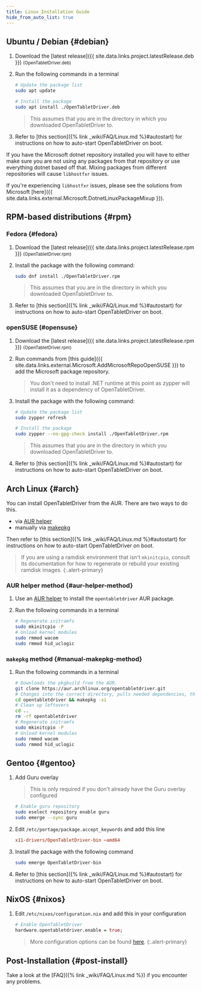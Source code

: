 ```yaml
---
title: Linux Installation Guide
hide_from_auto_list: true
---
```


## Ubuntu / Debian {#debian}

1. Download the [latest release]({{ site.data.links.project.latestRelease.deb }}) <small class="text-muted">(OpenTabletDriver.deb)</small>
2. Run the following commands in a terminal

    ```bash
    # Update the package list
    sudo apt update

    # Install the package
    sudo apt install ./OpenTabletDriver.deb
    ```

    > This assumes that you are in the directory in which you downloaded OpenTabletDriver to.

3. Refer to [this section]({% link _wiki/FAQ/Linux.md %}#autostart) for instructions on how to auto-start OpenTabletDriver on boot.

If you have the Microsoft dotnet repository installed you will have to either make sure you are not using any packages from that repository or use everything dotnet based off that. Mixing packages from different repositories will cause `libhostfxr` issues.

If you're experiencing `libhostfxr` issues, please see the solutions from Microsoft [here]({{ site.data.links.external.Microsoft.DotnetLinuxPackageMixup }}).

## RPM-based distributions {#rpm}

### Fedora {#fedora}

1. Download the [latest release]({{ site.data.links.project.latestRelease.rpm }}) <small class="text-muted">(OpenTabletDriver.rpm)</small>
2. Install the package with the following command:

    ```bash
    sudo dnf install ./OpenTabletDriver.rpm
    ```

    > This assumes that you are in the directory in which you downloaded OpenTabletDriver to.

3. Refer to [this section]({% link _wiki/FAQ/Linux.md %}#autostart) for instructions on how to auto-start OpenTabletDriver on boot.

### openSUSE (#opensuse}

1. Download the [latest release]({{ site.data.links.project.latestRelease.rpm }}) <small class="text-muted">(OpenTabletDriver.rpm)</small>
2. Run commands from [this guide]({{ site.data.links.external.Microsoft.AddMicrosoftRepoOpenSUSE }}) to add the Microsoft package repository.

    > You don't need to install .NET runtime at this point as zypper will install it as a dependency of OpenTabletDriver.

3. Install the package with the following command:

    ```bash
    # Update the package list
    sudo zypper refresh

    # Install the package
    sudo zypper --no-gpg-check install ./OpenTabletDriver.rpm
    ```

    > This assumes that you are in the directory in which you downloaded OpenTabletDriver to.

4. Refer to [this section]({% link _wiki/FAQ/Linux.md %}#autostart) for instructions on how to auto-start OpenTabletDriver on boot.

## Arch Linux {#arch}

You can install OpenTabletDriver from the AUR. There are two ways to do this.

- via [AUR helper](#aur-helper-method)
- manually via [makepkg](#manual-makepkg-method)

Then refer to [this section]({% link _wiki/FAQ/Linux.md %}#autostart) for instructions on how to auto-start OpenTabletDriver on boot.

> If you are using a ramdisk environment that isn't `mkinitcpio`, consult its documentation
  for how to regenerate or rebuild your existing ramdisk images.
  {:.alert-primary}

### AUR helper method {#aur-helper-method}

1. Use an [AUR helper](https://wiki.archlinux.org/title/AUR_helpers) to install the `opentabletdriver` AUR package.
2. Run the following commands in a terminal

    ```sh
    # Regenerate initramfs
    sudo mkinitcpio -P
    # Unload kernel modules
    sudo rmmod wacom
    sudo rmmod hid_uclogic
    ```

### `makepkg` method {#manual-makepkg-method}

1. Run the following commands in a terminal

    ```sh
    # Downloads the pkgbuild from the AUR.
    git clone https://aur.archlinux.org/opentabletdriver.git
    # Changes into the correct directory, pulls needed dependencies, then installs OpenTabletDriver
    cd opentabletdriver && makepkg -si
    # Clean up leftovers
    cd ..
    rm -rf opentabletdriver
    # Regenerate initramfs
    sudo mkinitcpio -P
    # Unload kernel modules
    sudo rmmod wacom
    sudo rmmod hid_uclogic
    ```

## Gentoo {#gentoo}

1. Add Guru overlay

    > This is only required if you don't already have the Guru overlay configured

    ```bash
    # Enable guru repository
    sudo eselect repository enable guru
    sudo emerge --sync guru
    ```

2. Edit `/etc/portage/package.accept_keywords` and add this line

    ```conf
    x11-drivers/OpenTabletDriver-bin ~amd64
    ```

3. Install the package with the following command

    ```bash
    sudo emerge OpenTabletDriver-bin
    ```

4. Refer to [this section]({% link _wiki/FAQ/Linux.md %}#autostart) for instructions on how to auto-start OpenTabletDriver on boot.

## NixOS {#nixos}

1. Edit `/etc/nixos/configuration.nix` and add this in your configuration

    ```nix
    # Enable OpenTabletDriver
    hardware.opentabletdriver.enable = true;
    ```

    > More configuration options can be found [here][NixOS Package Options].
    {:.alert-primary}

[NixOS Package Options]: https://search.nixos.org/options?query=opentabletdriver

## Post-Installation {#post-install}

Take a look at the [FAQ]({% link _wiki/FAQ/Linux.md %}) if you encounter any problems.
